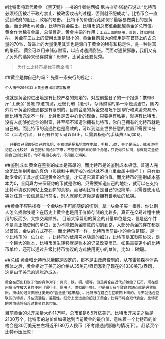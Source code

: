 #比特币将取代黄金
《黑天鹅》一书的作者纳西姆·尼古拉斯·塔勒布说过:“比特币必须经历被若干政府禁止、被政客攻击的过程，否则就不配成功”。比特币会一直受到政府的阻止，政客的攻击。
比特币的价值究竟如何？最容易做类比的是黄金。而比特币vs黄金，比特币将会胜出，比特币的总市值会超越黄金的总市值。
黄金作为稀有金属，总量恒定。黄金主要的作用：`工业上面的使用，首饰，财富的储存`。
黄金在工业上的使用比重是很小的，黄金目前最大的使用是在首饰上约占总量的70%，首饰上的大量使用其实也是源自于黄金的稀有和稳定性，是一种财富的象征。 
黄金可以用来储存财富，以应对通货膨胀。而面对通货膨胀，我们又有了另外的选择来储存财富：`比特币`，比黄金还要优秀。
>为什么比特币是优于黄金呢？

##黄金是你自己的吗？
先看一条央行的规定：
	
	个人携带200克以上黄金进出境或需报税
也就是黄金的进出境是有比较严格的规定的，对应前些日子的一个报道：携带6斤"土豪金"出境 惨遭罚没，还被判刑（缓刑）。存储财富的第一条是流通性，国内外对于黄金的流通都是有限制的，目前合法的黄金交易场所是*银行*和*黄金交易所*。
而比特币完全不一样，比特币是去中心化的现金，只要拥有私钥，就拥有比特币，没有人能够抢走你的财富，甚至都不知道你拥有比特币，你自己拥有的比特币就是自己的。而比特币的流通性也是高效的，可以到达全世界任意的位置只需要10分钟（平均时间），且没有任何人可以阻止。只需要极低的手续费即可实现。

```
  只要自己保管好自己的私钥，不管你是把私钥放在电脑，手机，u盘，甚至是纸上，或者你得记忆力比较好，自己把私钥给背下来，不管你到世界的那个角落，只要你只私钥，你就能完全使用自己的比特币。你不用担心央行，不用担心海关。
```
##鉴别成本
黄金在鉴别的成本是高昂的，而比特币是的鉴别成本极低，普通人完全无法鉴别黄金的真伪（影视剧中用牙咬的难道就不担心重金属中毒吗？）只有借助专业的工具才能知道黄金的含量，才知道它真正的价值。而比特币的鉴别成本基本为0，全网算力来保证你的币就是你的。只需要知道自己的地址，就可以在支持比特币协议的网站上查到你的余额。而证明比特币是自己的也简单，只需要使用私钥对任意一段信息进行签名，别人就能知道你是否拥有该地址的私钥。

##黄金不容易找零
一个金块你不可能随便的切割，拿一块金子买一根葱，你让别人怎么找你钱呢？在历史上黄金也是用于价值存储的比较多，真正在交易过程中使用的反而少，大宗交易除外。
目前大家常用的黄金的计量单位是克，但是这个并不是真正能使用的单位，因为不能把黄金随意的切割到克，大部分黄金的存在都是以首饰，金块的方式存在。
而比特币不一样，比特币当前最小的单位是1聪，是一个比特币的一亿分之一，比特币的使用可以随意的细分，比特币是互联网协议，是一个巨大的账本，比特币发生转移就是账本的记录改变而已，如果需要更小的比特币单位，还可以通过升级比特币协议的方式使用更小的单位，比如：1微聪。

##总结
黄金和比特币总量都是固定的，都不是由政府控制的，从布雷顿森林体系解体之后，黄金相对于美元的价格从35美元/盎司涨到了现在的1330美元/盎司，这是由于美元的通胀造成的。

```
黄金在历史打败了他的竞争对于：贝壳，铁，铜，银等。但是黄金在近代却输给了纸币，现在信用货币在被大量的使用（银行卡，信用卡，虚拟银行等）。但是纸币有个致命的缺点就是通货膨胀，持续的通货膨胀让美元的"含金量"越来越小。比特币在建立在互联网上面的，先天就适合互联网的特点，其在流通性，鉴别性，细分上面远远的超过了黄金。比特币将会取代黄金，比特币的总市值将会超过黄金的总市值。
```

目前黄金的总开采量大约14万吨，总市值是6.5万亿美元。比特币开采完之后是2100万个。比特币的总价值如果达到当前黄金的最价值，意味着一个比特币的价格会是30万美元左右将近于180万人民币（不考虑通货膨胀的情况下）。
赶紧买个比特币压压惊！


